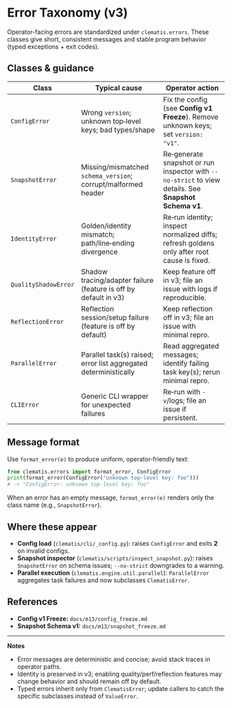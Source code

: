 

# Error Taxonomy (v3)

Operator-facing errors are standardized under `clematis.errors`. These classes give short, consistent messages and stable program behavior (typed exceptions + exit codes).

## Classes & guidance

| Class                | Typical cause                                                      | Operator action                                                                 |
|----------------------|--------------------------------------------------------------------|---------------------------------------------------------------------------------|
| `ConfigError`        | Wrong `version`; unknown top‑level keys; bad types/shape          | Fix the config (see **Config v1 Freeze**). Remove unknown keys; set `version: "v1"`. |
| `SnapshotError`      | Missing/mismatched `schema_version`; corrupt/malformed header     | Re‑generate snapshot or run inspector with `--no-strict` to view details. See **Snapshot Schema v1**. |
| `IdentityError`      | Golden/identity mismatch; path/line‑ending divergence             | Re‑run identity; inspect normalized diffs; refresh goldens only after root cause is fixed. |
| `QualityShadowError` | Shadow tracing/adapter failure (feature is off by default in v3)  | Keep feature off in v3; file an issue with logs if reproducible.               |
| `ReflectionError`    | Reflection session/setup failure (feature is off by default)      | Keep reflection off in v3; file an issue with minimal repro.                   |
| `ParallelError`      | Parallel task(s) raised; error list aggregated deterministically  | Read aggregated messages; identify failing task key(s); rerun minimal repro.   |
| `CLIError`           | Generic CLI wrapper for unexpected failures                        | Re‑run with `-v`/logs; file an issue if persistent.                             |

## Message format

Use `format_error(e)` to produce uniform, operator‑friendly text:

```py
from clematis.errors import format_error, ConfigError
print(format_error(ConfigError("unknown top-level key: foo")))
# -> "ConfigError: unknown top-level key: foo"
```

When an error has an empty message, `format_error(e)` renders only the class name (e.g., `SnapshotError`).

## Where these appear

- **Config load** (`clematis/cli/_config.py`): raises `ConfigError` and exits **2** on invalid configs.
- **Snapshot inspector** (`clematis/scripts/inspect_snapshot.py`): raises `SnapshotError` on schema issues; `--no-strict` downgrades to a warning.
- **Parallel execution** (`clematis.engine.util.parallel`): `ParallelError` aggregates task failures and now subclasses `ClematisError`.

## References

- **Config v1 Freeze:** `docs/m13/config_freeze.md`
- **Snapshot Schema v1:** `docs/m13/snapshot_freeze.md`

---

**Notes**
- Error messages are deterministic and concise; avoid stack traces in operator paths.
- Identity is preserved in v3; enabling quality/perf/reflection features may change behavior and should remain off by default.
- Typed errors inherit only from `ClematisError`; update callers to catch the specific subclasses instead of `ValueError`.
